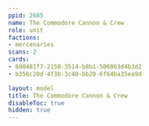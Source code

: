 ```yaml
---
ppid: 2685
name: The Commodore Cannon & Crew
role: unit
factions:
- mercenaries
scans: 2
cards:
- 600481f7-2150-3514-b8b1-506863d4b3d2
- b356c20d-4f3b-3c40-bb20-6f64ba35ea9d

layout: model
title: The Commodore Cannon & Crew
disableToc: true
hidden: true
---
```


